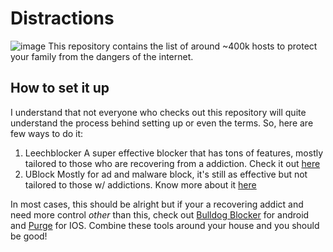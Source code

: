 # Distractions
![image](https://media.tenor.com/wlLnO02mF9gAAAAd/distracted-distraction.gif)
This repository contains the list of around ~400k hosts to protect your family from the dangers of the internet.

## How to set it up
I understand that not everyone who checks out this repository will quite understand the process behind setting up or even the terms. So, here are few ways to do it:

1. Leechblocker
   A super effective blocker that has tons of features, mostly tailored to those who are recovering from a addiction. Check it out [here](https://www.proginosko.com/leechblock/)
2. UBlock
   Mostly for ad and malware block, it's still as effective but not tailored to those w/ addictions. Know more about it [here](https://ublockorigin.com/)

In most cases, this should be alright but if your a recovering addict and need more control *other* than this, check out [Bulldog Blocker](https://www.bulldog-blocker.com/) for android and [Purge](https://apps.apple.com/us/app/purge-porn-blocker-safe-dns/id303399377) for IOS. Combine these tools around your house and you should be good!
